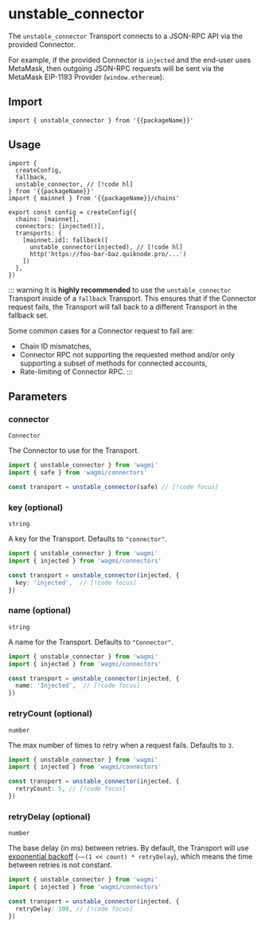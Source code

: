 
# unstable_connector

The `unstable_connector` Transport connects to a JSON-RPC API via the provided <a :href="`/${docsPath}/api/connectors`">Connector</a>. 

For example, if the provided Connector is <a :href="`/${docsPath}/api/connectors/injected`">`injected`</a> and the end-user uses MetaMask, then outgoing JSON-RPC requests will be sent via the MetaMask EIP-1193 Provider (`window.ethereum`).

## Import

```ts-vue
import { unstable_connector } from '{{packageName}}'
```

## Usage

```ts-vue
import { 
  createConfig, 
  fallback,
  unstable_connector, // [!code hl]
} from '{{packageName}}'
import { mainnet } from '{{packageName}}/chains'

export const config = createConfig({
  chains: [mainnet],
  connectors: [injected()],
  transports: {
    [mainnet.id]: fallback([
      unstable_connector(injected), // [!code hl]
      http('https://foo-bar-baz.quiknode.pro/...')
    ])
  },
})
```

::: warning
It is **highly recommended** to use the `unstable_connector` Transport inside of a <a :href="`/${docsPath}/api/transports/fallback`">`fallback` Transport</a>. This ensures that if the Connector request fails, the Transport will fall back to a different Transport in the fallback set. 

Some common cases for a Connector request to fail are: 

- Chain ID mismatches,
- Connector RPC not supporting the requested method and/or only supporting a subset of methods for connected accounts,
- Rate-limiting of Connector RPC.
:::

## Parameters

### connector

`Connector`

The Connector to use for the Transport.

```ts
import { unstable_connector } from 'wagmi'
import { safe } from 'wagmi/connectors'

const transport = unstable_connector(safe) // [!code focus]
```

### key (optional)

`string`

A key for the Transport. Defaults to `"connector"`.

```ts
import { unstable_connector } from 'wagmi'
import { injected } from 'wagmi/connectors'

const transport = unstable_connector(injected, { 
  key: 'injected',  // [!code focus]
})
```

### name (optional)

`string`

A name for the Transport. Defaults to `"Connector"`.

```ts
import { unstable_connector } from 'wagmi'
import { injected } from 'wagmi/connectors'

const transport = unstable_connector(injected, { 
  name: 'Injected',  // [!code focus]
})
```

### retryCount (optional)

`number`

The max number of times to retry when a request fails. Defaults to `3`.

```ts
import { unstable_connector } from 'wagmi'
import { injected } from 'wagmi/connectors'

const transport = unstable_connector(injected, {
  retryCount: 5, // [!code focus]
})
```

### retryDelay (optional)

`number`

The base delay (in ms) between retries. By default, the Transport will use [exponential backoff](https://en.wikipedia.org/wiki/Exponential_backoff) (`~~(1 << count) * retryDelay`), which means the time between retries is not constant.

```ts
import { unstable_connector } from 'wagmi'
import { injected } from 'wagmi/connectors'

const transport = unstable_connector(injected, {
  retryDelay: 100, // [!code focus]
})
```